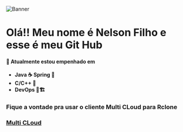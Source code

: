  ![Banner](https://media.licdn.com/dms/image/D4D16AQEzAmpO2TB9ow/profile-displaybackgroundimage-shrink_350_1400/0/1704985185421?e=1725494400&v=beta&t=ECJNZovNMqqmwekDNb0-untghClfNZg9LLOfO01hMqI)

# Olá!! Meu nome é Nelson Filho e esse é meu Git Hub 


#### 🌱 Atualmente estou empenhado em

- **Java ☕  Spring 🌷**
- **C/C++ 👾**
- **DevOps 🐧🏗️**


### Fique a vontade pra usar o cliente Multi CLoud para Rclone
### [Multi CLoud](https://github.com/nelsonFilho22222/gDrive-Rclone.git)


<!--
**nelsonFilho22222/nelsonFilho22222** is a ✨ _special_ ✨ repository because its `README.md` (this file) appears on your GitHub profile.

Here are some ideas to get you started:

- 🔭 I’m currently working on ...
- 🌱 I’m currently learning ...
- 👯 I’m looking to collaborate on ...
- 🤔 I’m looking for help with ...
- 💬 Ask me about ...
- 📫 How to reach me: ...
- 😄 Pronouns: ...
- ⚡ Fun fact: ...
-->
